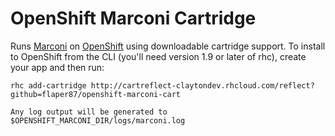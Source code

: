 OpenShift Marconi Cartridge
===========================

Runs [Marconi](https://github.com/openstack/marconi) on [OpenShift](https://openshift.redhat.com/app/login) using downloadable cartridge support.  To install to OpenShift from the CLI (you'll need version 1.9 or later of rhc), create your app and then run:

    rhc add-cartridge http://cartreflect-claytondev.rhcloud.com/reflect?github=flaper87/openshift-marconi-cart

    Any log output will be generated to $OPENSHIFT_MARCONI_DIR/logs/marconi.log
